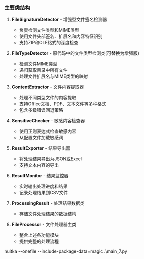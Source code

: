 
### 主要类结构

1. **FileSignatureDetector** - 增强型文件签名检测器
   - 负责检测文件类型和MIME类型
   - 使用文件头部签名、扩展名和内容特征识别
   - 支持ZIP和OLE格式的深度检查

2. **FileTypeDetector** - 原代码中的文件类型检测类(可替换为增强版)
   - 检测文件MIME类型
   - 递归获取目录中所有文件
   - 处理文件扩展名与MIME类型的映射

3. **ContentExtractor** - 文件内容提取器
   - 处理不同类型文件的内容提取
   - 支持Office文档、PDF、文本文件等多种格式
   - 包含多级错误回退策略

4. **SensitiveChecker** - 敏感内容检查器
   - 使用正则表达式检查敏感内容
   - 从配置文件加载敏感词

5. **ResultExporter** - 结果导出器
   - 将处理结果导出为JSON或Excel
   - 支持文本内容的导出

6. **ResultMonitor** - 结果监控器
   - 实时输出处理进度和结果
   - 记录处理结果到CSV文件

7. **ProcessingResult** - 处理结果数据类
   - 存储文件处理结果的数据结构

8. **FileProcessor** - 文件处理器主类
   - 整合上述各功能模块
   - 提供完整的处理流程

nuitka --onefile --include-package-data=magic .\main_7.py
